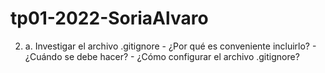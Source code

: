 # tp01-2022-SoriaAlvaro

2.
    a. Investigar el archivo .gitignore
        - ¿Por qué es conveniente incluirlo?
        - ¿Cuándo se debe hacer?
        - ¿Cómo configurar el archivo .gitignore?